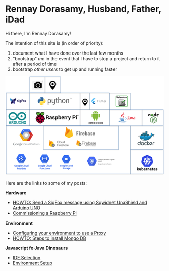 
# Rennay Dorasamy, Husband, Father, iDad

Hi there, I'm Rennay Dorasamy!

The intention of this site is (in order of priority):
1. document what I have done over the last few months
2. "bootstrap" *me* in the event that I have to stop a project and return to it after a period of time
3. bootstrap *other users* to get up and running faster

![Alt text](big_picture.png "Big Picture")

Here are the links to some of my posts:

**Hardware**
- [HOWTO: Send a SigFox message using Sqwidnet UnaShield and Arduino UNO](/hw/sigfox/2018-04-27-arduino-sqwidnet.md)
- [Commissioning a Raspberry Pi](hw/raspberrpi/2018-04-27-raspberrypi-commission.md)

**Environment**
- [Configuring your environment to use a Proxy](/env/2018-04-27-proxy.md)
- [HOWTO: Steps to install Mongo DB](/env/2018-04-27-mongodb-install.md)

**Javascript fo Java Dinosaurs**
- [IDE Selection](/javascript/2018-04-28-ide-selection.md)
- [Environment Setup](/javascript/2018-04-28-env-setup.md)